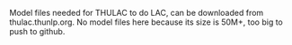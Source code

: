 Model files needed for THULAC to do LAC, can be downloaded from thulac.thunlp.org.
No model files here because its size is 50M+, too big to push to github.